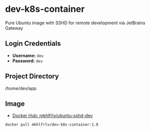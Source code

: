 # dev-k8s-container
Pure Ubuntu image with SSHD for remote development via JetBrains Gateway

## Login Credentials

- **Username:** `dev`  
- **Password:** `dev`

## Project Directory
/home/dev/app

## Image

- [Docker Hub: mkhlfrlv/ubuntu-sshd-dev](https://hub.docker.com/r/mkhlfrlv/dev-k8s-container)

```bash
docker pull mkhlfrlv/dev-k8s-container:1.0

